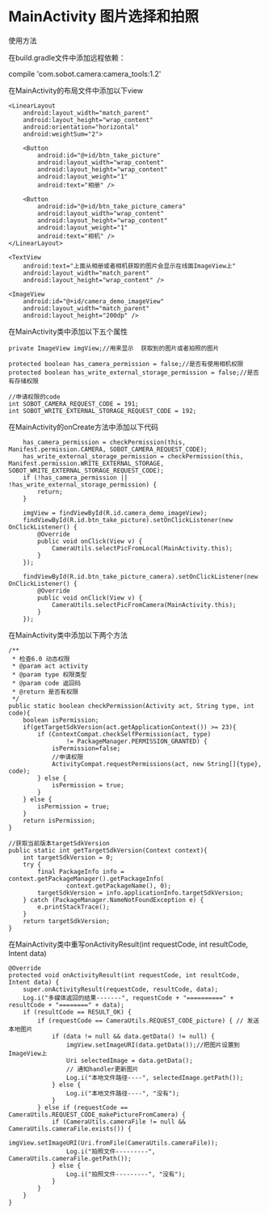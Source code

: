 # MainActivity 图片选择和拍照

使用方法

在build.gradle文件中添加远程依赖：

compile 'com.sobot.camera:camera_tools:1.2'

在MainActivity的布局文件中添加以下view

    <LinearLayout
        android:layout_width="match_parent"
        android:layout_height="wrap_content"
        android:orientation="horizontal"
        android:weightSum="2">

        <Button
            android:id="@+id/btn_take_picture"
            android:layout_width="wrap_content"
            android:layout_height="wrap_content"
            android:layout_weight="1"
            android:text="相册" />

        <Button
            android:id="@+id/btn_take_picture_camera"
            android:layout_width="wrap_content"
            android:layout_height="wrap_content"
            android:layout_weight="1"
            android:text="相机" />
    </LinearLayout>

    <TextView
        android:text="上面从相册或者相机获取的图片会显示在线面ImageView上"
        android:layout_width="match_parent"
        android:layout_height="wrap_content" />

    <ImageView
        android:id="@+id/camera_demo_imageView"
        android:layout_width="match_parent"
        android:layout_height="200dp" />

在MainActivity类中添加以下五个属性

    private ImageView imgView;//用来显示  获取到的图片或者拍照的图片

    protected boolean has_camera_permission = false;//是否有使用相机权限
    protected boolean has_write_external_storage_permission = false;//是否有存储权限

    //申请权限的code
    int SOBOT_CAMERA_REQUEST_CODE = 191;
    int SOBOT_WRITE_EXTERNAL_STORAGE_REQUEST_CODE = 192;

在MainActivity的onCreate方法中添加以下代码

        has_camera_permission = checkPermission(this, Manifest.permission.CAMERA, SOBOT_CAMERA_REQUEST_CODE);
        has_write_external_storage_permission = checkPermission(this, Manifest.permission.WRITE_EXTERNAL_STORAGE, SOBOT_WRITE_EXTERNAL_STORAGE_REQUEST_CODE);
        if (!has_camera_permission || !has_write_external_storage_permission) {
            return;
        }

        imgView = findViewById(R.id.camera_demo_imageView);
        findViewById(R.id.btn_take_picture).setOnClickListener(new OnClickListener() {
            @Override
            public void onClick(View v) {
                CameraUtils.selectPicFromLocal(MainActivity.this);
            }
        });

        findViewById(R.id.btn_take_picture_camera).setOnClickListener(new OnClickListener() {
            @Override
            public void onClick(View v) {
                CameraUtils.selectPicFromCamera(MainActivity.this);
            }
        });

在MainActivity类中添加以下两个方法

    /**
     * 检查6.0 动态权限
     * @param act activity
     * @param type 权限类型
     * @param code 返回码
     * @return 是否有权限
     */
    public static boolean checkPermission(Activity act, String type, int code){
        boolean isPermission;
        if(getTargetSdkVersion(act.getApplicationContext()) >= 23){
            if (ContextCompat.checkSelfPermission(act, type)
                    != PackageManager.PERMISSION_GRANTED) {
                isPermission=false;
                //申请权限
                ActivityCompat.requestPermissions(act, new String[]{type}, code);
            } else {
                isPermission = true;
            }
        } else {
            isPermission = true;
        }
        return isPermission;
    }

    //获取当前版本targetSdkVersion
    public static int getTargetSdkVersion(Context context){
        int targetSdkVersion = 0;
        try {
            final PackageInfo info = context.getPackageManager().getPackageInfo(
                    context.getPackageName(), 0);
            targetSdkVersion = info.applicationInfo.targetSdkVersion;
        } catch (PackageManager.NameNotFoundException e) {
            e.printStackTrace();
        }
        return targetSdkVersion;
    }

在MainActivity类中重写onActivityResult(int requestCode, int resultCode, Intent data)

    @Override
    protected void onActivityResult(int requestCode, int resultCode, Intent data) {
        super.onActivityResult(requestCode, resultCode, data);
        Log.i("多媒体返回的结果-------", requestCode + "==========" + resultCode + "========" + data);
        if (resultCode == RESULT_OK) {
            if (requestCode == CameraUtils.REQUEST_CODE_picture) { // 发送本地图片
                if (data != null && data.getData() != null) {
                    imgView.setImageURI(data.getData());//把图片设置到ImageView上
                    Uri selectedImage = data.getData();
                    // 通知handler更新图片
                    Log.i("本地文件路径----", selectedImage.getPath());
                } else {
                    Log.i("本地文件路径----", "没有");
                }
            } else if (requestCode == CameraUtils.REQUEST_CODE_makePictureFromCamera) {
                if (CameraUtils.cameraFile != null && CameraUtils.cameraFile.exists()) {
                    imgView.setImageURI(Uri.fromFile(CameraUtils.cameraFile));
                    Log.i("拍照文件---------", CameraUtils.cameraFile.getPath());
                } else {
                    Log.i("拍照文件---------", "没有");
                }
            }
        }
    }
